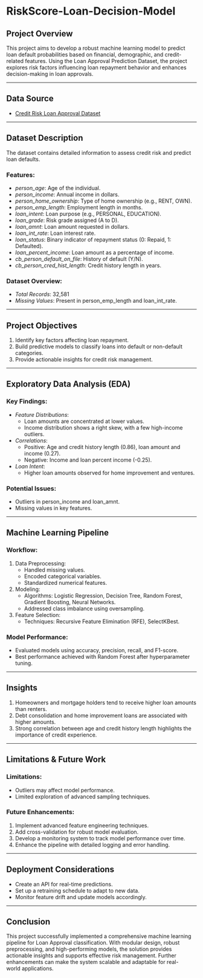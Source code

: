 # RiskScore-Loan-Decision-Model
 ## Project Overview 
 This project aims to develop a robust machine learning model to predict loan default probabilities based on financial, demographic, and credit-related features. Using the Loan Approval Prediction Dataset, the project explores risk factors influencing loan repayment behavior and enhances decision-making in loan approvals.

---

## Data Source
- [Credit Risk Loan Approval Dataset](https://www.kaggle.com/datasets/rizqi01/ps4e9-original-data-loan-approval-prediction)

---

## Dataset Description
The dataset contains detailed information to assess credit risk and predict loan defaults.

### Features:
- *person_age*: Age of the individual.
- *person_income*: Annual income in dollars.
- *person_home_ownership*: Type of home ownership (e.g., RENT, OWN).
- *person_emp_length*: Employment length in months.
- *loan_intent*: Loan purpose (e.g., PERSONAL, EDUCATION).
- *loan_grade*: Risk grade assigned (A to D).
- *loan_amnt*: Loan amount requested in dollars.
- *loan_int_rate*: Loan interest rate.
- *loan_status*: Binary indicator of repayment status (0: Repaid, 1: Defaulted).
- *loan_percent_income*: Loan amount as a percentage of income.
- *cb_person_default_on_file*: History of default (Y/N).
- *cb_person_cred_hist_length*: Credit history length in years.

### Dataset Overview:
- *Total Records*: 32,581
- *Missing Values*: Present in person_emp_length and loan_int_rate.

---

## Project Objectives
1. Identify key factors affecting loan repayment.
2. Build predictive models to classify loans into default or non-default categories.
3. Provide actionable insights for credit risk management.

---

## Exploratory Data Analysis (EDA)
### Key Findings:
- *Feature Distributions*:
  - Loan amounts are concentrated at lower values.
  - Income distribution shows a right skew, with a few high-income outliers.
- *Correlations*:
  - Positive: Age and credit history length (0.86), loan amount and income (0.27).
  - Negative: Income and loan percent income (-0.25).
- *Loan Intent*:
  - Higher loan amounts observed for home improvement and ventures.

### Potential Issues:
- Outliers in person_income and loan_amnt.
- Missing values in key features.

---

## Machine Learning Pipeline
### Workflow:
1. Data Preprocessing:
   - Handled missing values.
   - Encoded categorical variables.
   - Standardized numerical features.
2. Modeling:
   - Algorithms: Logistic Regression, Decision Tree, Random Forest, Gradient Boosting, Neural Networks.
   - Addressed class imbalance using oversampling.
3. Feature Selection:
   - Techniques: Recursive Feature Elimination (RFE), SelectKBest.

### Model Performance:
- Evaluated models using accuracy, precision, recall, and F1-score.
- Best performance achieved with Random Forest after hyperparameter tuning.

---

## Insights
1. Homeowners and mortgage holders tend to receive higher loan amounts than renters.
2. Debt consolidation and home improvement loans are associated with higher amounts.
3. Strong correlation between age and credit history length highlights the importance of credit experience.

---

## Limitations & Future Work
### Limitations:
- Outliers may affect model performance.
- Limited exploration of advanced sampling techniques.

### Future Enhancements:
1. Implement advanced feature engineering techniques.
2. Add cross-validation for robust model evaluation.
3. Develop a monitoring system to track model performance over time.
4. Enhance the pipeline with detailed logging and error handling.

---

## Deployment Considerations
- Create an API for real-time predictions.
- Set up a retraining schedule to adapt to new data.
- Monitor feature drift and update models accordingly.

---

## Conclusion
This project successfully implemented a comprehensive machine learning pipeline for Loan Approval classification. With modular design, robust preprocessing, and high-performing models, the solution provides actionable insights and supports effective risk management. Further enhancements can make the system scalable and adaptable for real-world applications.
